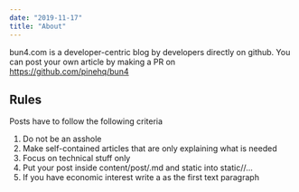 ```yaml
---
date: "2019-11-17"
title: "About"
---
```



bun4.com is a developer-centric blog by developers directly on github.
You can post your own article by making a PR on https://github.com/pinehq/bun4


## Rules

Posts have to follow the following criteria

 1. Do not be an asshole
 2. Make self-contained articles that are only explaining what is needed
 3. Focus on technical stuff only
 4. Put your post inside content/post/<name>.md and static into static/<name>/...
 5. If you have economic interest write a  as the first text paragraph
